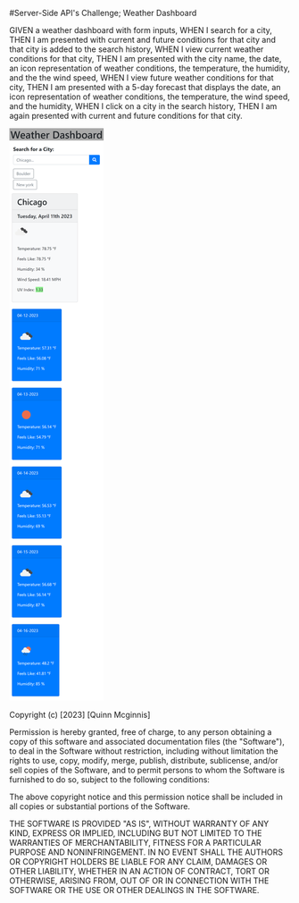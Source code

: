 #Server-Side API's Challenge; Weather Dashboard


GIVEN a weather dashboard with form inputs, WHEN I search for a city, THEN I am presented with current and future conditions for that city and that city is added to the search history, WHEN I view current weather conditions for that city, THEN I am presented with the city name, the date, an icon representation of weather conditions, the temperature, the humidity, and the the wind speed, WHEN I view future weather conditions for that city, THEN I am presented with a 5-day forecast that displays the date, an icon representation of weather conditions, the temperature, the wind speed, and the humidity, WHEN I click on a city in the search history, THEN I am again presented with current and future conditions for that city.

![Alt text](/assets/images/127.0.0.1_5500_index.html%20(3).png "Webpage screenshot")


Copyright (c) [2023] [Quinn Mcginnis]

Permission is hereby granted, free of charge, to any person obtaining a copy of this software and associated documentation files (the "Software"), to deal in the Software without restriction, including without limitation the rights to use, copy, modify, merge, publish, distribute, sublicense, and/or sell copies of the Software, and to permit persons to whom the Software is furnished to do so, subject to the following conditions:

The above copyright notice and this permission notice shall be included in all copies or substantial portions of the Software.

THE SOFTWARE IS PROVIDED "AS IS", WITHOUT WARRANTY OF ANY KIND, EXPRESS OR IMPLIED, INCLUDING BUT NOT LIMITED TO THE WARRANTIES OF MERCHANTABILITY, FITNESS FOR A PARTICULAR PURPOSE AND NONINFRINGEMENT. IN NO EVENT SHALL THE AUTHORS OR COPYRIGHT HOLDERS BE LIABLE FOR ANY CLAIM, DAMAGES OR OTHER LIABILITY, WHETHER IN AN ACTION OF CONTRACT, TORT OR OTHERWISE, ARISING FROM, OUT OF OR IN CONNECTION WITH THE SOFTWARE OR THE USE OR OTHER DEALINGS IN THE SOFTWARE.